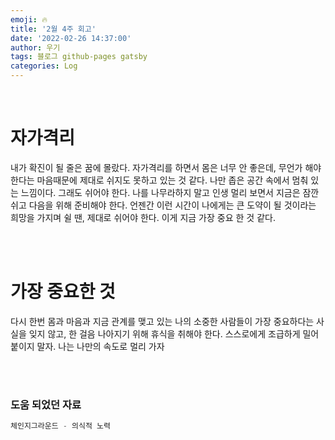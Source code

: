 ```yaml
---
emoji: 🔥
title: '2월 4주 회고'
date: '2022-02-26 14:37:00'
author: 우기
tags: 블로그 github-pages gatsby
categories: Log
---
```


<br>

# 자가격리

내가 확진이 될 줄은 꿈에 몰랐다. 자가격리를 하면서 몸은 너무 안 좋은데, 무언가 해야 한다는 마음때문에 제대로 쉬지도 못하고 있는 것 같다.
나만 좁은 공간 속에서 멈춰 있는 느낌이다. 그래도 쉬어야 한다. 나를 나무라하지 말고 인생 멀리 보면서 지금은 잠깐 쉬고 다음을 위해 준비해야 한다. 언젠간 이런 시간이 나에게는 큰 도약이 될 것이라는 희망을 가지며 쉴 땐, 제대로 쉬어야 한다. 이게 지금 가장 중요 한 것 같다.

<br>
<br>

# 가장 중요한 것

다시 한번 몸과 마음과 지금 관계를 맺고 있는 나의 소중한 사람들이 가장 중요하다는 사실을 잊지 않고, 한 걸음 나아지기 위해 휴식을 취해야 한다. 스스로에게 조급하게 밀어붙이지 말자. 나는 나만의 속도로 멀리 가자

<br>
<br>

### 도움 되었던 자료

```js
체인지그라운드 - 의식적 노력
```

```toc

```
